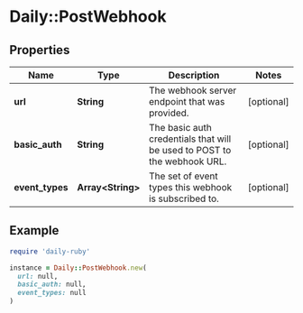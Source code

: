 # Daily::PostWebhook

## Properties

| Name | Type | Description | Notes |
| ---- | ---- | ----------- | ----- |
| **url** | **String** | The webhook server endpoint that was provided. | [optional] |
| **basic_auth** | **String** | The basic auth credentials that will be used to POST to the webhook URL. | [optional] |
| **event_types** | **Array&lt;String&gt;** | The set of event types this webhook is subscribed to. | [optional] |

## Example

```ruby
require 'daily-ruby'

instance = Daily::PostWebhook.new(
  url: null,
  basic_auth: null,
  event_types: null
)
```

